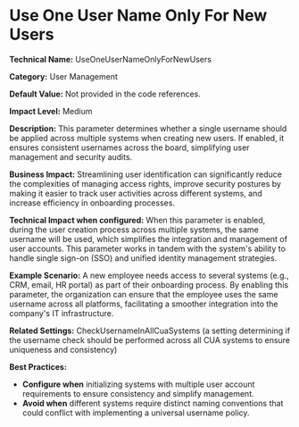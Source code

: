 # Use One User Name Only For New Users

**Technical Name:** UseOneUserNameOnlyForNewUsers

**Category:** User Management

**Default Value:** Not provided in the code references.

**Impact Level:** Medium

**Description:** This parameter determines whether a single username should be applied across multiple systems when creating new users. If enabled, it ensures consistent usernames across the board, simplifying user management and security audits.

**Business Impact:** Streamlining user identification can significantly reduce the complexities of managing access rights, improve security postures by making it easier to track user activities across different systems, and increase efficiency in onboarding processes.

**Technical Impact when configured:** When this parameter is enabled, during the user creation process across multiple systems, the same username will be used, which simplifies the integration and management of user accounts. This parameter works in tandem with the system's ability to handle single sign-on (SSO) and unified identity management strategies.

**Example Scenario:** A new employee needs access to several systems (e.g., CRM, email, HR portal) as part of their onboarding process. By enabling this parameter, the organization can ensure that the employee uses the same username across all platforms, facilitating a smoother integration into the company's IT infrastructure.

**Related Settings:** CheckUsernameInAllCuaSystems (a setting determining if the username check should be performed across all CUA systems to ensure uniqueness and consistency)

**Best Practices:** 
- **Configure when** initializing systems with multiple user account requirements to ensure consistency and simplify management.
- **Avoid when** different systems require distinct naming conventions that could conflict with implementing a universal username policy.